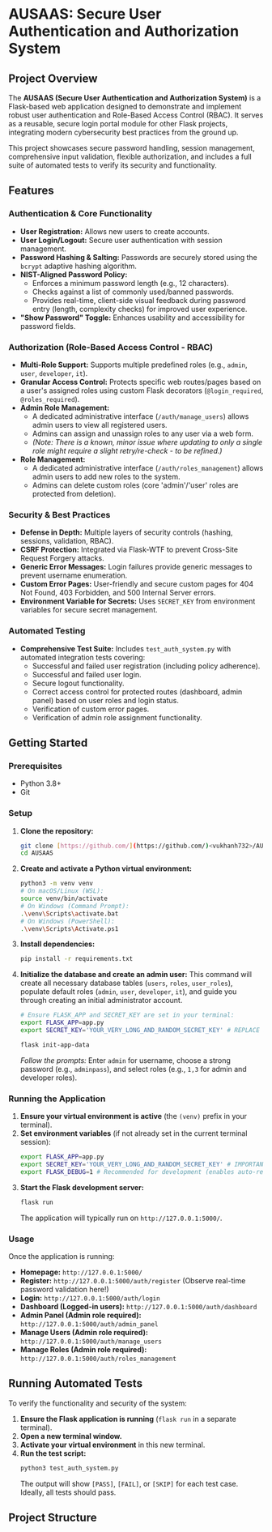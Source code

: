 # AUSAAS: Secure User Authentication and Authorization System

## Project Overview

The **AUSAAS (Secure User Authentication and Authorization System)** is a Flask-based web application designed to demonstrate and implement robust user authentication and Role-Based Access Control (RBAC). It serves as a reusable, secure login portal module for other Flask projects, integrating modern cybersecurity best practices from the ground up.

This project showcases secure password handling, session management, comprehensive input validation, flexible authorization, and includes a full suite of automated tests to verify its security and functionality.

## Features

### Authentication & Core Functionality
* **User Registration:** Allows new users to create accounts.
* **User Login/Logout:** Secure user authentication with session management.
* **Password Hashing & Salting:** Passwords are securely stored using the `bcrypt` adaptive hashing algorithm.
* **NIST-Aligned Password Policy:**
    * Enforces a minimum password length (e.g., 12 characters).
    * Checks against a list of commonly used/banned passwords.
    * Provides real-time, client-side visual feedback during password entry (length, complexity checks) for improved user experience.
* **"Show Password" Toggle:** Enhances usability and accessibility for password fields.

### Authorization (Role-Based Access Control - RBAC)
* **Multi-Role Support:** Supports multiple predefined roles (e.g., `admin`, `user`, `developer`, `it`).
* **Granular Access Control:** Protects specific web routes/pages based on a user's assigned roles using custom Flask decorators (`@login_required`, `@roles_required`).
* **Admin Role Management:**
    * A dedicated administrative interface (`/auth/manage_users`) allows admin users to view all registered users.
    * Admins can assign and unassign roles to any user via a web form.
    * *(Note: There is a known, minor issue where updating to only a single role might require a slight retry/re-check - to be refined.)*
* **Role Management:**
    * A dedicated administrative interface (`/auth/roles_management`) allows admin users to add new roles to the system.
    * Admins can delete custom roles (core 'admin'/'user' roles are protected from deletion).

### Security & Best Practices
* **Defense in Depth:** Multiple layers of security controls (hashing, sessions, validation, RBAC).
* **CSRF Protection:** Integrated via Flask-WTF to prevent Cross-Site Request Forgery attacks.
* **Generic Error Messages:** Login failures provide generic messages to prevent username enumeration.
* **Custom Error Pages:** User-friendly and secure custom pages for 404 Not Found, 403 Forbidden, and 500 Internal Server errors.
* **Environment Variable for Secrets:** Uses `SECRET_KEY` from environment variables for secure secret management.

### Automated Testing
* **Comprehensive Test Suite:** Includes `test_auth_system.py` with automated integration tests covering:
    * Successful and failed user registration (including policy adherence).
    * Successful and failed user login.
    * Secure logout functionality.
    * Correct access control for protected routes (dashboard, admin panel) based on user roles and login status.
    * Verification of custom error pages.
    * Verification of admin role assignment functionality.

## Getting Started

### Prerequisites

* Python 3.8+
* Git

### Setup

1.  **Clone the repository:**
    ```bash
    git clone [https://github.com/](https://github.com/)<vukhanh732>/AUSAAS.git
    cd AUSAAS
    ```

2.  **Create and activate a Python virtual environment:**
    ```bash
    python3 -m venv venv
    # On macOS/Linux (WSL):
    source venv/bin/activate
    # On Windows (Command Prompt):
    .\venv\Scripts\activate.bat
    # On Windows (PowerShell):
    .\venv\Scripts\Activate.ps1
    ```

3.  **Install dependencies:**
    ```bash
    pip install -r requirements.txt
    ```

4.  **Initialize the database and create an admin user:**
    This command will create all necessary database tables (`users`, `roles`, `user_roles`), populate default roles (`admin`, `user`, `developer`, `it`), and guide you through creating an initial administrator account.

    ```bash
    # Ensure FLASK_APP and SECRET_KEY are set in your terminal:
    export FLASK_APP=app.py
    export SECRET_KEY='YOUR_VERY_LONG_AND_RANDOM_SECRET_KEY' # REPLACE WITH A REAL RANDOM STRING!

    flask init-app-data
    ```
    *Follow the prompts:* Enter `admin` for username, choose a strong password (e.g., `adminpass`), and select roles (e.g., `1,3` for admin and developer roles).

### Running the Application

1.  **Ensure your virtual environment is active** (the `(venv)` prefix in your terminal).
2.  **Set environment variables** (if not already set in the current terminal session):
    ```bash
    export FLASK_APP=app.py
    export SECRET_KEY='YOUR_VERY_LONG_AND_RANDOM_SECRET_KEY' # IMPORTANT: Use the same key as init-app-data
    export FLASK_DEBUG=1 # Recommended for development (enables auto-reload and debugger)
    ```
3.  **Start the Flask development server:**
    ```bash
    flask run
    ```
    The application will typically run on `http://127.0.0.1:5000/`.

### Usage

Once the application is running:

* **Homepage:** `http://127.0.0.1:5000/`
* **Register:** `http://127.0.0.1:5000/auth/register` (Observe real-time password validation here!)
* **Login:** `http://127.0.0.1:5000/auth/login`
* **Dashboard (Logged-in users):** `http://127.0.0.1:5000/auth/dashboard`
* **Admin Panel (Admin role required):** `http://127.0.0.1:5000/auth/admin_panel`
* **Manage Users (Admin role required):** `http://127.0.0.1:5000/auth/manage_users`
* **Manage Roles (Admin role required):** `http://127.0.0.1:5000/auth/roles_management`

## Running Automated Tests

To verify the functionality and security of the system:

1.  **Ensure the Flask application is running** (`flask run` in a separate terminal).
2.  **Open a new terminal window.**
3.  **Activate your virtual environment** in this new terminal.
4.  **Run the test script:**
    ```bash
    python3 test_auth_system.py
    ```
    The output will show `[PASS]`, `[FAIL]`, or `[SKIP]` for each test case. Ideally, all tests should pass.

## Project Structure